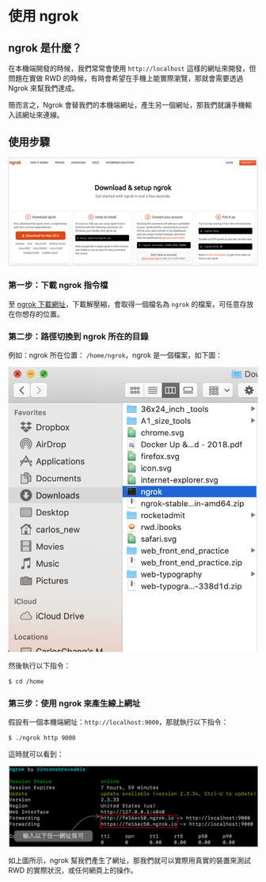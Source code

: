 # 使用 ngrok

## ngrok 是什麼？

在本機端開發的時候，我們常常會使用 `http://localhost` 這樣的網址來開發，但問題在實做 RWD 的時候，有時會希望在手機上能實際瀏覽，那就會需要透過 Ngrok 來幫我們達成。

簡而言之，Ngrok 會替我們的本機端網址，產生另一個網址，那我們就讓手機輸入該網址來連線。

## 使用步驟

![&#x5716;&#x4E00;&#xFF1A;ngrok &#x4F7F;&#x7528;&#x6B65;&#x9A5F;&#x6307;&#x5F15;](../.gitbook/assets/ngrok_steps.png)

### 第一步：下載 ngrok 指令檔

至 [ngrok 下載網址](https://ngrok.com/download)，下載解壓縮，會取得一個檔名為 `ngrok` 的檔案，可任意存放在你想存的位置。

### 第二步：路徑切換到 ngrok 所在的目錄

例如：ngrok 所在位置： `/home/ngrok`，ngrok 是一個檔案，如下圖：

![&#x5716;&#x4E8C;&#xFF1A;ngrok &#x6A94;&#x6848;](../.gitbook/assets/ngrok-dang-an.png)

然後執行以下指令：

```bash
$ cd /home
```

### 第三步：使用 ngrok 來產生線上網址

假設有一個本機端網址：`http://localhost:9000`，那就執行以下指令：

```bash
$ ./ngrok http 9000
```

這時就可以看到：

![&#x5716;&#x4E09;&#xFF1A;&#x4F7F;&#x7528; ngrok &#x7522;&#x751F;&#x66AB;&#x6642;&#x7684;&#x7DB2;&#x5740;](../.gitbook/assets/ngrok_demo.png)

如上圖所示，ngrok 幫我們產生了網址，那我們就可以實際用真實的裝置來測試 RWD 的實際狀況，或任何網頁上的操作。


